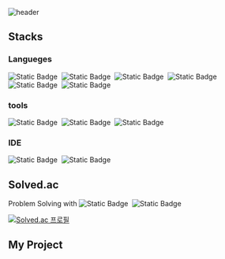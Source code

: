![header](https://capsule-render.vercel.app/api?type=waving&color=auto&height=200&section=header&text=Rach-dev178%20&fontSize=90)

## Stacks
### Langueges
<img alt="Static Badge" src="https://img.shields.io/badge/HTML5-%23E34F26?logo=HTML5&logoColor=white">&nbsp;
<img alt="Static Badge" src="https://img.shields.io/badge/CSS3-%231572B6?logo=CSS3&logoColor=white">&nbsp;
<img alt="Static Badge" src="https://img.shields.io/badge/JavaScript-%23F7DF1E?logo=javascript&logoColor=white">&nbsp;
<img alt="Static Badge" src="https://img.shields.io/badge/C-%23A8B9CC?logo=C&logoColor=white">&nbsp;
<img alt="Static Badge" src="https://img.shields.io/badge/Java-%23F80000?logo=oracle&logoColor=white">&nbsp;
<img alt="Static Badge" src="https://img.shields.io/badge/Python-%233776AB?logo=python&logoColor=white">&nbsp;

### tools
<img alt="Static Badge" src="https://img.shields.io/badge/Git-%23F05032?logo=git&logoColor=white">&nbsp;
<img alt="Static Badge" src="https://img.shields.io/badge/openjdk-%23437291?logo=openjdk&logoColor=black&color=white">&nbsp;
<img alt="Static Badge" src="https://img.shields.io/badge/Google%20Chrome-%23007ACC?logo=googlechrome&logoColor=white">&nbsp;

### IDE
<img alt="Static Badge" src="https://img.shields.io/badge/Visual%20Studio%20Code-%23007ACC?logo=visualstudiocode&logoColor=white">&nbsp;
<img alt="Static Badge" src="https://img.shields.io/badge/IntelliJ%20IDEA-%23007ACC?logo=intellijidea&logoColor=white">&nbsp;

## Solved.ac
Problem Solving with 
<img alt="Static Badge" src="https://img.shields.io/badge/Python-%233776AB?logo=python&logoColor=white">&nbsp;
<img alt="Static Badge" src="https://img.shields.io/badge/C-%23A8B9CC?logo=C&logoColor=white">&nbsp;


[![Solved.ac
프로필](http://mazassumnida.wtf/api/generate_badge?boj=gwisej68)](https://solved.ac/gwisej68)&nbsp;


## My Project
